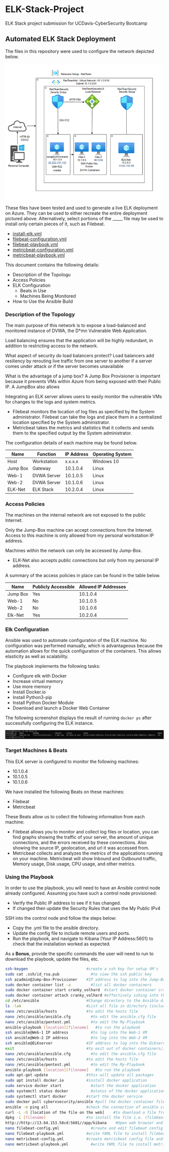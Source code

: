# ELK-Stack-Project
ELK Stack project submission for  UCDavis-CyberSecurity Bootcamp 

## Automated ELK Stack Deployment

The files in this repository were used to configure the network depicted below.

![](Pictures/ELK_Diagram.png)

These files have been tested and used to generate a live ELK deployment on Azure. They can be used to either recreate the entire deployment pictured above. Alternatively, select portions of the _____ file may be used to install only certain pieces of it, such as Filebeat.

  - [install-elk.yml](Scripts/install-elk.yml)
  - [filebeat-configuration.yml](Scripts/filebeat-configuration.yml)
  - [filebeat-playbook.yml](Scripts/filebeat-playbook.yml)
  - [metricbeat-configuration.yml](Scripts/metricbeat-configuration.yml)
  - [metricbeat-playbook.yml](Scripts/metricbeat-playbook.yml)

This document contains the following details:
- Description of the Topologu
- Access Policies
- ELK Configuration
  - Beats in Use
  - Machines Being Monitored
- How to Use the Ansible Build


### Description of the Topology

The main purpose of this network is to expose a load-balanced and monitored instance of DVWA, the D*mn Vulnerable Web Application.

Load balancing ensures that the application will be highly redundant, in addition to restricting access to the network.

What aspect of security do load balancers protect? 
Load balancers add resiliency by rerouting live traffic from one server to another if a server comes under attack or if the server becomes unavailable 

What is the advantage of a jump box?
A Jump Box Provisioner is important because it prevents VMs within Azure from being exposed with their Public IP. A JumpBox also allows 


Integrating an ELK server allows users to easily monitor the vulnerable VMs for changes to the logs and system metrics.
- Filebeat monitors the location of log files as specified by the System administrator. Filebeat can take the logs and place them in a centralized location specified by the System administrator.
- Metricbeat takes the metrics and statistics that it collects and sends them to the specified output by the System administrator. 

The configuration details of each machine may be found below.

| Name     | Function     | IP Address | Operating System |
|----------|--------------|------------|------------------|
| Host     | Workstation  | x.x.x.x    | Windows 10       |
| Jump Box | Gateway 	    | 10.1.0.4   | Linux            |
| Web-1    | DVWA Server  | 10.1.0.5   | Linux            |
| Web-2    | DVWA Server  | 10.1.0.6   | Linux            |
| ELK-Net  | ELK Stack    | 10.2.0.4   | Linux            |

### Access Policies

The machines on the internal network are not exposed to the public Internet. 

Only the Jump-Box machine can accept connections from the Internet. Access to this machine is only allowed from my personal workstation IP address.

Machines within the network can only be accessed by Jump-Box.
- ELK-Net also accepts public connections but only from my personal IP address.

A summary of the access policies in place can be found in the table below.

| Name     | Publicly Accessible | Allowed IP Addresses |
|----------|---------------------|----------------------|
| Jump Box | Yes                 | 10.1.0.4             |
| Web-1    | No                  | 10.1.0.5             |
| Web-2    | No                  | 10.1.0.6             |
| Elk-Net  | Yes                 | 10.2.0.4             |



### Elk Configuration

Ansible was used to automate configuration of the ELK machine. No configuration was performed manually, which is advantageous because the automation allows for the quick configuration of the containers. This allows elasticity as well as scalability. 

The playbook implements the following tasks:
- Configure elk with Docker
- Increase virtual memory
- Use more memory
- Install Docker.io
- Install Python3-pip
- Install Python Docker Module
- Download and launch a Docker Web Container


The following screenshot displays the result of running `docker ps` after successfully configuring the ELK instance.

![](Pictures/docker_ps_output_ELKserver.png)

### Target Machines & Beats
This ELK server is configured to monitor the following machines:
- 10.1.0.4
- 10.1.0.5
- 10.1.0.6

We have installed the following Beats on these machines:
- Filebeat
- Metricbeat

These Beats allow us to collect the following information from each machine:
- Filebeat allows you to monitor and collect log files or location, you can find graphs showing the traffic of your server, the amount of unique connections, and the errors received by these connections. Also showing the source IP, geolocation, and url it was accessed from.
- Metricbeat collects and analyzes the metrics of the applications running on your machine. Metricbeat will show Inbound and Outbound traffic, Memory usage, Disk usage, CPU usage, and other metrics.

### Using the Playbook
In order to use the playbook, you will need to have an Ansible control node already configured. Assuming you have such a control node provisioned:
- Verify the Public IP address to see if it has changed.
- If changed then update the Security Rules that uses the My Public IPv4 

SSH into the control node and follow the steps below:
- Copy the .yml file to the ansible directory.
- Update the config file to include remote users and ports.
- Run the playbook, and navigate to Kibana (Your IP Address:5601) to check that the installation worked as expected.

As a **Bonus**, provide the specific commands the user will need to run to download the playbook, update the files, etc.
~~~sh
ssh-keygen                          #create a ssh key for setup VM's
sudo cat .ssh/id_rsa.pub	          #to view the ssh public key
ssh azadmin@Jump-Box-Provisioner    #IP address	to log into the Jump-Box-Provisioner
sudo docker container list -a	      #list all docker containers
sudo docker container start cranky_volhard	#start docker container cranky_volhard
sudo docker container attach cranky_volhard	#effectively sshing into the cranky_volhard container
cd /etc/ansible	                    #Change directory to the Ansible directory
ls -laA	                            #List all file in directory (including hidden)
nano /etc/ansible/hosts	            #to edit the hosts file
nano /etc/ansible/ansible.cfg	      #to edit the ansible.cfg file
nano /etc/ansible/pentest.yml	      #to edit the My-Playbook
ansible-playbook [location][filename]	#to run the playbook
ssh ansible@Web-1 IP address	      #to log into the Web-1 VM
ssh ansible@Web-2 IP address	      #to log into the Web-2 VM
ssh ansible@ELKserver               #IP address	to log into the ELKserver VM
exit                              	#to exit out of docker containers/Jump-Box-Provisioners
nano /etc/ansible/ansible.cfg	      #to edit the ansible.cfg file
nano /etc/ansible/hosts	            #to edit the hosts file
nano /etc/ansible/pentest.yml	      #to edit the My-Playbook
ansible-playbook [location][filename]	#to run the playbook
sudo apt-get update	                #this will update all packages
sudo apt install docker.io	        #install docker application
sudo service docker start	          #start the docker application
sudo systemctl status docker	      #status of the docker application
sudo systemctl start docker	        #start the docker service
sudo docker pull cyberxsecurity/ansible	#pull the docker container file
ansible -m ping all	                #check the connection of ansible containers
curl -L -O [location of the file on the web]	#to download a file from the web
dpkg -i [filename]	                #to install the file i.e. (filebeat & metricbeat)
http://http://13.64.153.58cd:5601//app/kibana	 #Open web browser and navigate to Kibana Logs
nano filebeat-config.yml	          #create and edit filebeat config file
nano filebeat-playbook.yml	        #write YAML file to install filebeat on webservers
nano metricbeat-config.yml	        #create metricbeat config file and edit it
nano metricbeat-playbook.yml	      #write YAML file to install metricbeat on webservers
~~~
